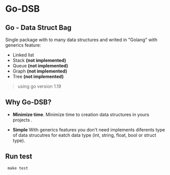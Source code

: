 # Go-DSB

## Go - Data Struct Bag

Single package with to many data structures and writed in "Golang" with generics feature:

- Linked list
- Stack **(not implemented)**
- Queue **(not implemented)**
- Graph **(not implemented)**
- Tree **(not implemented)**


 > using go version 1.19 

## Why Go-DSB?

- **Minimize time**. Minimize time to creation data structures in yours projects .

- **Simple** With generics features you don't need implements diferents type of data strucutres for eatch data type (int, string, float, bool or struct type).



## Run test
```
 make test
```